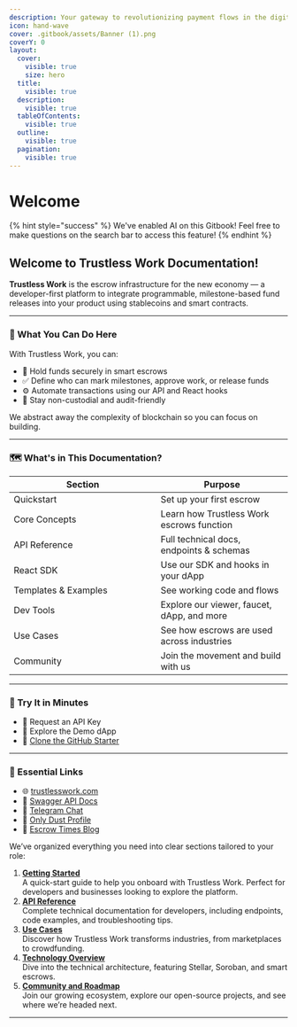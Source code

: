 ```yaml
---
description: Your gateway to revolutionizing payment flows in the digital economy.
icon: hand-wave
cover: .gitbook/assets/Banner (1).png
coverY: 0
layout:
  cover:
    visible: true
    size: hero
  title:
    visible: true
  description:
    visible: true
  tableOfContents:
    visible: true
  outline:
    visible: true
  pagination:
    visible: true
---
```


# Welcome

{% hint style="success" %}
We've enabled AI on this Gitbook! Feel free to make questions on the search bar to access this feature!
{% endhint %}

## Welcome to Trustless Work Documentation!

**Trustless Work** is the escrow infrastructure for the new economy — a developer-first platform to integrate programmable, milestone-based fund releases into your product using stablecoins and smart contracts.

***

### 🧠 What You Can Do Here

With Trustless Work, you can:

* 💸 Hold funds securely in smart escrows
* ✅ Define who can mark milestones, approve work, or release funds
* ⚙️ Automate transactions using our API and React hooks
* 🔐 Stay non-custodial and audit-friendly

We abstract away the complexity of blockchain so you can focus on building.

***

### 🗺️ What's in This Documentation?

<table><thead><tr><th width="250.00006103515625">Section</th><th>Purpose</th></tr></thead><tbody><tr><td>Quickstart</td><td>Set up your first escrow</td></tr><tr><td>Core Concepts</td><td>Learn how Trustless Work escrows function</td></tr><tr><td>API Reference</td><td>Full technical docs, endpoints &#x26; schemas</td></tr><tr><td>React SDK</td><td>Use our SDK and hooks in your dApp</td></tr><tr><td>Templates &#x26; Examples</td><td>See working code and flows</td></tr><tr><td>Dev Tools</td><td>Explore our viewer, faucet, dApp, and more</td></tr><tr><td>Use Cases</td><td>See how escrows are used across industries </td></tr><tr><td>Community</td><td>Join the movement and build with us</td></tr></tbody></table>

***

### 🧪 Try It in Minutes

* 🔑 Request an API Key
* 🧪 Explore the Demo dApp
* 🧱 [Clone the GitHub Starter](https://github.com/Trustless-Work)

***

### 🔗 Essential Links

* 🌐 [trustlesswork.com](https://trustlesswork.com)
* 🔧 [Swagger API Docs](https://api.trustlesswork.com/swagger)
* 💬 [Telegram Chat](https://t.me/TrustlessWork)
* 💎 [Only Dust Profile](https://app.onlydust.com/organizations/trustless-work)
* 📰 [Escrow Times Blog](https://trustlesswork.com/escrow-times)



We’ve organized everything you need into clear sections tailored to your role:

1. [**Getting Started**](developer-resources/getting-started.md)\
   A quick-start guide to help you onboard with Trustless Work. Perfect for developers and businesses looking to explore the platform.
2. [**API Reference**](api-reference/)\
   Complete technical documentation for developers, including endpoints, code examples, and troubleshooting tips.
3. [**Use Cases**](use-cases-unlocking-the-potential-of-smart-escrows/)\
   Discover how Trustless Work transforms industries, from marketplaces to crowdfunding.
4. [**Technology Overview**](technology-overview/)\
   Dive into the technical architecture, featuring Stellar, Soroban, and smart escrows.
5. [**Community and Roadmap**](community-and-roadmap/community.md)\
   Join our growing ecosystem, explore our open-source projects, and see where we’re headed next.

***

